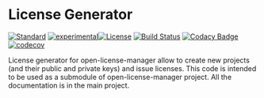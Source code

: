 # License Generator

[![Standard](https://img.shields.io/badge/c%2B%2B-11-blue.svg)](https://en.wikipedia.org/wiki/C%2B%2B#Standardization)
[![experimental](http://badges.github.io/stability-badges/dist/experimental.svg)](http://github.com/badges/stability-badges)[![License](https://img.shields.io/badge/License-BSD%203--Clause-blue.svg)](https://opensource.org/licenses/BSD-3-Clause)
[![Build Status](https://travis-ci.org/open-license-manager/lcc-license-generator.svg?branch=develop)](https://travis-ci.org/open-license-manager/lcc-license-generator)
[![Codacy Badge](https://api.codacy.com/project/badge/Grade/b1474db812744cac837aadc191e710c7)](https://www.codacy.com/manual/gcontini/lcc-license-generator?utm_source=github.com&amp;utm_medium=referral&amp;utm_content=open-license-manager/lcc-license-generator&amp;utm_campaign=Badge_Grade)
[![codecov](https://codecov.io/gh/open-license-manager/lcc-license-generator/branch/develop/graph/badge.svg)](https://codecov.io/gh/open-license-manager/lcc-license-generator)

License generator for open-license-manager allow to create new projects (and their public and private keys) and issue licenses. 
This code is intended to be used as a submodule of open-license-manager project. 
All the documentation is in the main project.




 
